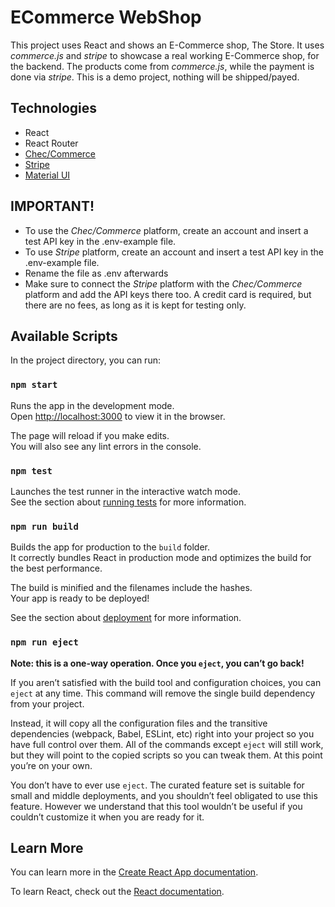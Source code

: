 # ECommerce WebShop

This project uses React and shows an E-Commerce shop, The Store. It uses _commerce.js_ and _stripe_ to showcase a real working E-Commerce shop, for the backend. The products come from _commerce.js_, while the payment is done via _stripe_. This is a demo project, nothing will be shipped/payed.

## Technologies

- React
- React Router
- [Chec/Commerce](https://commercejs.com/)
- [Stripe](https://stripe.com/)
- [Material UI](https://material-ui.com/)

## IMPORTANT!

- To use the _Chec/Commerce_ platform, create an account and insert a test API key in the .env-example file.
- To use _Stripe_ platform, create an account and insert a test API key in the .env-example file.
- Rename the file as .env afterwards
- Make sure to connect the _Stripe_ platform with the _Chec/Commerce_ platform and add the API keys there too. A credit card is required, but there are no fees, as long as it is kept for testing only.

## Available Scripts

In the project directory, you can run:

### `npm start`

Runs the app in the development mode.\
Open [http://localhost:3000](http://localhost:3000) to view it in the browser.

The page will reload if you make edits.\
You will also see any lint errors in the console.

### `npm test`

Launches the test runner in the interactive watch mode.\
See the section about [running tests](https://facebook.github.io/create-react-app/docs/running-tests) for more information.

### `npm run build`

Builds the app for production to the `build` folder.\
It correctly bundles React in production mode and optimizes the build for the best performance.

The build is minified and the filenames include the hashes.\
Your app is ready to be deployed!

See the section about [deployment](https://facebook.github.io/create-react-app/docs/deployment) for more information.

### `npm run eject`

**Note: this is a one-way operation. Once you `eject`, you can’t go back!**

If you aren’t satisfied with the build tool and configuration choices, you can `eject` at any time. This command will remove the single build dependency from your project.

Instead, it will copy all the configuration files and the transitive dependencies (webpack, Babel, ESLint, etc) right into your project so you have full control over them. All of the commands except `eject` will still work, but they will point to the copied scripts so you can tweak them. At this point you’re on your own.

You don’t have to ever use `eject`. The curated feature set is suitable for small and middle deployments, and you shouldn’t feel obligated to use this feature. However we understand that this tool wouldn’t be useful if you couldn’t customize it when you are ready for it.

## Learn More

You can learn more in the [Create React App documentation](https://facebook.github.io/create-react-app/docs/getting-started).

To learn React, check out the [React documentation](https://reactjs.org/).
